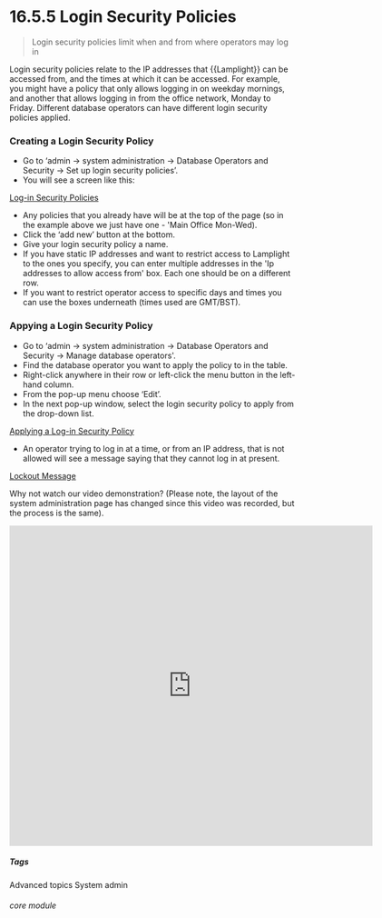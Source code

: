 # 16.5.5 Login Security Policies

> Login security policies limit when and from where operators may log in



Login security policies relate to the IP addresses that {{Lamplight}} can be accessed from, and the times at which it can be accessed. For example, you might have a policy that only allows logging in on weekday mornings, and another that allows logging in from the office network, Monday to Friday. Different database operators can have different login security policies applied.

### Creating a Login Security Policy
- Go to ‘admin -> system administration -> Database Operators and Security -> Set up login security policies’.
- You will see a screen like this:

[Log-in Security Policies](16.5.5a.png)

- Any policies that you already have will be at the top of the page (so in the example above we just have one - 'Main Office Mon-Wed).
- Click the ‘add new’ button at the bottom.
- Give your login security policy a name.
- If you have static IP addresses and want to restrict access to Lamplight to the ones you specify, you can enter multiple addresses in the 'Ip addresses to allow access from' box. Each one should be on a different row.  
- If you want to restrict operator access to specific days and times you can use the boxes underneath (times used are GMT/BST).

### Appying a Login Security Policy
- Go to ‘admin -> system administration -> Database Operators and Security -> Manage database operators'.
- Find the database operator you want to apply the policy to in the table.
- Right-click anywhere in their row or left-click the menu button in the left-hand column.
- From the pop-up menu choose ‘Edit’.
- In the next pop-up window, select the login security policy to apply from the drop-down list.

[Applying a Log-in Security Policy](16.5.5b.png)

- An operator trying to log in at a time, or from an IP address, that is not allowed will see a message saying that they cannot log in at present. 

[Lockout Message](16.5.5c.png)

Why not watch our video demonstration? (Please note, the layout of the system administration page has changed since this video was recorded, but the process is the same).

<iframe src="https://player.vimeo.com/video/293151730" width="640" height="564" frameborder="0" allow="autoplay; fullscreen" allowfullscreen></iframe>


##### Tags
Advanced topics
System admin

###### core module
